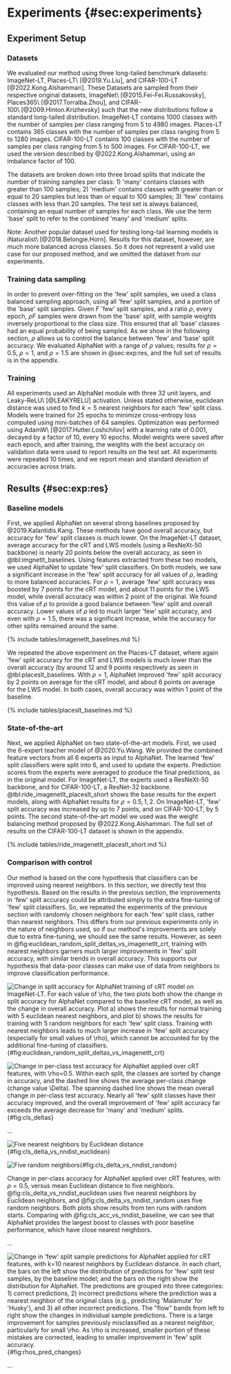 # Experiments {#sec:experiments}

## Experiment Setup

### Datasets

We evaluated our method using three long-tailed benchmark datasets:
ImageNet-LT, Places-LT\ [@2019.Yu.Liu], and CIFAR-100-LT\
[@2022.Kong.Alshammari]. These Datasets are sampled from their
respective original datasets, ImageNet\ [@2015.Fei-Fei.Russakovsky],
Places365\ [@2017.Torralba.Zhou], and
CIFAR-100\ [@2009.Hinton.Krizhevsky] such that the new distributions
follow a standard long-tailed distribution.  ImageNet-LT contains 1000
classes with the number of samples per class ranging from 5 to 4980
images. Places-LT contains 365 classes with the number of samples per
class ranging from 5 to 1280 images.  CIFAR-100-LT contains 100 classes
with the number of samples per class ranging from 5 to 500 images. For
CIFAR-100-LT, we used the version described by @2022.Kong.Alshammari,
using an imbalance factor of 100.

The datasets are broken down into three broad splits that indicate the
number of training samples per class: 1) 'many' contains classes with
greater than 100 samples; 2) 'medium' contains classes with greater than
or equal to 20 samples but less than or equal to 100 samples; 3) 'few'
contains classes with less than 20 samples. The test set is always
balanced, containing an equal number of samples for each class. We use
the term 'base' split to refer to the combined 'many' and 'medium'
splits.

Note: Another popular dataset used for testing long-tail learning models
is iNaturalist\ [@2018.Belongie.Horn]. Results for this dataset,
however, are much more balanced across classes. So it does not represent
a valid use case for our proposed method, and we omitted the dataset
from our experiments.

### Training data sampling

In order to prevent over-fitting on the 'few' split samples, we used a
class balanced sampling approach, using all 'few' split samples, and a
portion of the 'base' split samples. Given $F$ 'few' split samples, and
a ratio $\rho$, every epoch, $\rho F$ samples were drawn from the 'base'
split, with sample weights inversely proportional to the class size.
This ensured that all 'base' classes had an equal probability of being
sampled. As we show in the following section, $\rho$ allows us to
control the balance between 'few' and 'base' split accuracy.  We
evaluated AlphaNet with a range of $\rho$ values; results for
$\rho=0.5$, $\rho=1$, and $\rho=1.5$ are shown in @sec:exp:res, and the
full set of results is in the appendix.

### Training

All experiments used an AlphaNet module with three 32 unit layers, and
Leaky-ReLU\ [@LEAKYRELU] activation. Unless stated otherwise, euclidean
distance was used to find $k=5$ nearest neighbors for each 'few' split
class. Models were trained for 25 epochs to minimize cross-entropy loss
computed using mini-batches of 64 samples. Optimization was performed
using AdamW\ [@2017.Hutter.Loshchilov] with a learning rate of 0.001,
decayed by a factor of 10, every 10 epochs. Model weights were saved
after each epoch, and after training, the weights with the best accuracy
on validation data were used to report results on the test set.  All
experiments were repeated 10 times, and we report mean and standard
deviation of accuracies across trials.

## Results {#sec:exp:res}

### Baseline models

First, we applied AlphaNet on several strong baselines proposed by
@2019.Kalantidis.Kang. These methods have good overall accuracy, but
accuracy for 'few' split classes is much lower. On the ImageNet-LT
dataset, average accuracy for the cRT and LWS models (using a ResNeXt-50
backbone) is nearly 20 points below the overall accuracy, as seen in
@tbl:imgnetlt_baselines. Using features extracted from these two models,
we used AlphaNet to update 'few' split classifiers. On both models, we
saw a significant increase in the 'few' split accuracy for all values of
$\rho$, leading to more balanced accuracies. For $\rho = 1$, average
'few' split accuracy was boosted by 7 points for the cRT model, and
about 11 points for the LWS model, while overall accuracy was within 2
point of the original. We found this value of $\rho$ to provide a good
balance between 'few' split and overall accuracy. Lower values of $\rho$
led to much larger 'few' split accuracy, and even with $\rho = 1.5$,
there was a significant increase, while the accuracy for other splits
remained around the same.

{% include tables/imagenetlt_baselines.md %}

We repeated the above experiment on the Places-LT dataset, where again
'few' split accuracy for the cRT and LWS models is much lower than the
overall accuracy (by around 12 and 9 points respectively as seen in
@tbl:placeslt_baselines. With $\rho = 1$, AlphaNet improved 'few' split
accuracy by 2 points on average for the cRT model, and about 6 points on
average for the LWS model. In both cases, overall accuracy was within 1
point of the baseline.

{% include tables/placeslt_baselines.md %}

### State-of-the-art

Next, we applied AlphaNet on two state-of-the-art models. First, we used
the 6-expert teacher model of @2020.Yu.Wang. We provided the combined
feature vectors from all 6 experts as input to AlphaNet. The learned
'few' split classifiers were split into 6, and used to update the
experts. Prediction scores from the experts were averaged to produce the
final predictions, as in the original model. For ImageNet-LT, the
experts used a ResNeXt-50 backbone, and for CIFAR-100-LT, a ResNet-32
backbone. @tbl:ride_imagenetlt_placeslt_short shows the base results for
the expert models, along with AlphaNet results for $\rho = 0.5, 1, 2$.
On ImageNet-LT, 'few' split accuracy was increased by up to 7 points,
and on CIFAR-100-LT, by 5 points. The second state-of-the-art model we
used was the weight balancing method proposed by @2022.Kong.Alshammari.
The full set of results on the CIFAR-100-LT dataset is shown in the
appendix.

{% include tables/ride_imagenetlt_placeslt_short.md %}

### Comparison with control

Our method is based on the core hypothesis that classifiers can be
improved using nearest neighbors. In this section, we directly test this
hypothesis.  Based on the results in the previous section, the
improvements in 'few' split accuracy could be attributed simply to the
extra fine-tuning of 'few' split classifiers. So, we repeated the
experiments of the previous section with randomly chosen neighbors for
each 'few' split class, rather than nearest neighbors. This differs from
our previous experiments only in the nature of neighbors used, so if our
method's improvements are solely due to extra fine-tuning, we should see
the same results. However, as seen in
@fig:euclidean_random_split_deltas_vs_imagenetlt_crt, training with
nearest neighbors garners much larger improvements in 'few' split
accuracy, with similar trends in overall accuracy.  This supports our
hypothesis that data-poor classes can make use of data from neighbors to
improve classification performance.

![Change in split accuracy for AlphaNet training of cRT model on
ImageNet-LT.  For each value of $\rho$, the two plots both show the
change in split accuracy for AlphaNet compared to the baseline cRT
model, as well as the change in overall accuracy. Plot a) shows the
results for normal training with 5 euclidean nearest neighbors, and plot
b) shows the results for training with 5 random neighbors for each 'few'
split class. Training with nearest neighbors leads to much larger
increase in 'few' split accuracy (especially for small values of
$\rho$), which cannot be accounted for by the additional fine-tuning of
classifiers.](figures/euclidean_random_split_deltas_vs_rho_imagenetlt_crt){#fig:euclidean_random_split_deltas_vs_imagenetlt_crt}

![Change in per-class test accuracy for AlphaNet applied over cRT
features, with $\rho=0.5$.  Within each split, the classes are sorted by
change in accuracy, and the dashed line shows the average per-class
change (change value $\Delta$).  The spanning dashed line shows the mean
overall change in per-class test accuracy. Nearly all 'few' split
classes have their accuracy improved, and the overall improvement of
'few' split accuracy far exceeds the average decrease for 'many' and
'medium'
splits.](figures/cls_deltas_imagenetlt_crt_rho_05){#fig:cls_deltas}

...

<div id="fig:cls_delta_vs_nndist">

![Five nearest neighbors by Euclidean
distance](figures/cls_delta_vs_nndist_imagenetlt_crt_rho_05){#fig:cls_delta_vs_nndist_euclidean}

![Five random
neighbors](figures/cls_delta_vs_nndist_imagenetlt_crt_randomnns_rho_05){#fig:cls_delta_vs_nndist_random}

Change in per-class accuracy for AlphaNet applied over cRT features,
with $\rho=0.5$, versus mean Euclidean distance to five neighbors.
@fig:cls_delta_vs_nndist_euclidean uses five nearest neighbors by
Euclidean neighbors, and @fig:cls_delta_vs_nndist_random uses five
random neighbors.  Both plots show results from ten runs with random
starts. Comparing with @fig:cls_acc_vs_nndist_baseline, we can see that
AlphaNet provides the largest boost to classes with poor baseline
performance, which have close nearest neighbors.
</div>

...

![Change in 'few' split sample predictions for AlphaNet applied for cRT
features, with $k=10$ nearest neighbors by Euclidean distance. In each
chart, the bars on the left show the distribution of predictions for
'few' split test samples, by the baseline model; and the bars on the
right show the distribution for AlphaNet. The predictions are grouped
into three categories: 1) correct predictions, 2) incorrect predictions
where the prediction was a nearest neighbor of the original class (e.g.,
predicting 'Malamute' for 'Husky'), and 3) all other incorrect
predictions. The "flow" bands from left to right show the changes in
individual sample predictions. There is a large improvement for samples
previously misclassified as a nearest neighbor, particularly for small
$\rho$. As $\rho$ is increased, smaller portion of these mistakes are
corrected, leading to smaller improvement in 'few' split
accuracy.](figures/rhos_pred_changes_imagenetlt_crt_k_10){#fig:rhos_pred_changes}

...

<!-- ### Relation to nearest neighbors

We tested the effect of $k$, the number of nearest neighbors per 'few' split
class, under both Euclidean and cosine distance. @fig:split_acc_vs_k shows the
per-split and overall accuracy for AlphaNet trained on the cRT model for
ImageNet-LT with $\rho=0.5$, and $k = 1,\dots,10$. Results for other values of
$\rho$ are shown in the appendix. As we can see, both Euclidean and cosine distance
produced similar results, and per-split accuracies plateaued around $k=5$.

![Per-split test accuracy for AlphaNet training of cRT model on ImageNet-LT,
versus the number of nearest neighbors used for each 'few' split class. There is
little change in accuracies beyond $k=5$.](figures/split_acc_vs_k){#fig:split_acc_vs_k} -->

<!-- ![alphas](figures/alphas.pdf){#fig:alphas} -->

<!--
### Analysis of Per-class Accuracies

Let us now take a closer look at the improvements provided by AlphaNet.
@fig:per_class_diffs shows the change in ImageNet-LT per-class accuracy on using
AlphaNet with the cRT model. We can see that nearly all 'few' split classes have
their accuracy significantly increased. Any decrease in accuracy for other
classes is far less in comparison, leading to overall accuracy remaining almost
the same, despite the number of 'few' split classes being much less than the
number of 'base' classes. TODO: should we add the dummy model results here to
show that we can't achieve these results just by predicting 'few' split classes
more often?

![Change in per-class accuracy for AlphaNet applied on cRT model. Each
colored segment is a different split, ordered 'many', 'medium', and
'few' left to right. The dotted line shows the average change in
per-class accuracy. We see that AlphaNet significantly improves the
accuracy of 'few' split classes, while the overall change is close to
0.](figures/imagenetlt_resnext50_crt_delta_accs){#fig:per_class_diffs}

### Analysis on Rebalanced Accuracies

As we have seen, models on long-tail datasets suffer from accuracies themselves
showing a long-tail distribution, and class accuracy being inversely
proportional to the number of samples from the class. In @fig:trade_off, we show
that AlphaNet directly addresses this issue, and reduces the inverse relation
between samples and accuracy. Furthermore, this reduction can be controlled by
the parameter $\rho$. Larger values of $\rho$ lead to less dependence of
accuracy on data, leading to more balanced accuracies across classes.

![Linear regression of class accuracy versus log of class samples. Each
line represents a different value of $\rho$, and the shaded bands are
bootstrapped confidence intervals from 10 independent
runs.](figures/imagenetlt_resnext50_crt_acc_vs_samples){#fig:trade_off}
-->
